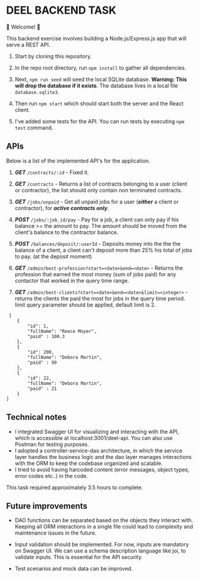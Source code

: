 # DEEL BACKEND TASK

  

💫 Welcome! 🎉


This backend exercise involves building a Node.js/Express.js app that will serve a REST API.



1. Start by cloning this repository.

  

2. In the repo root directory, run `npm install` to gather all dependencies.

  

3. Next, `npm run seed` will seed the local SQLite database. **Warning: This will drop the database if it exists**. The database lives in a local file `database.sqlite3`.

  

4. Then run `npm start` which should start both the server and the React client.

5. I've added some tests for the API. You can run tests by executing `npm test` command.

  
## APIs


Below is a list of the implemented API's for the application.

1. ***GET*** `/contracts/:id` - Fixed it.

1. ***GET*** `/contracts` - Returns a list of contracts belonging to a user (client or contractor), the list should only contain non terminated contracts.

1. ***GET*** `/jobs/unpaid` -  Get all unpaid jobs for a user (***either*** a client or contractor), for ***active contracts only***.

1. ***POST*** `/jobs/:job_id/pay` - Pay for a job, a client can only pay if his balance >= the amount to pay. The amount should be moved from the client's balance to the contractor balance.

1. ***POST*** `/balances/deposit/:userId` - Deposits money into the the the balance of a client, a client can't deposit more than 25% his total of jobs to pay. (at the deposit moment)

1. ***GET*** `/admin/best-profession?start=<date>&end=<date>` - Returns the profession that earned the most money (sum of jobs paid) for any contactor that worked in the query time range.

1. ***GET*** `/admin/best-clients?start=<date>&end=<date>&limit=<integer>` - returns the clients the paid the most for jobs in the query time period. limit query parameter should be applied, default limit is 2.
```
 [
    {
        "id": 1,
        "fullName": "Reece Moyer",
        "paid" : 100.3
    },
    {
        "id": 200,
        "fullName": "Debora Martin",
        "paid" : 99
    },
    {
        "id": 22,
        "fullName": "Debora Martin",
        "paid" : 21
    }
]
```

  

## Technical notes

- I integrated Swagger UI for visualizing and interacting with the API, which is accessible at localhost:3001/deel-api. You can also use Postman for testing purposes.
- I adopted a controller-service-dao architecture, in which the service layer handles the business logic and the dao layer manages interactions with the ORM to keep the codebase organized and scalable.
- I tried to avoid having harcoded content (error messages, object types, error codes etc..) in the code. 

This task required approximately 3.5 hours to complete.

## Future improvements
- DAO functions can be separated based on the objects they interact with. Keeping all ORM interactions in a single file could lead to complexity and maintenance issues in the future.

- Input validation should be implemented. For now, inputs are mandatory on Swagger UI. We can use a schema description language like joi, to validate inputs. This is essential for the API security.

- Test scenarios and mock data can be improved.
